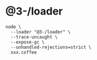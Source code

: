 [‼️]: ✏️README.mdt

# @3-/loader

```
node \
  --loader "@3-/loader" \
  --trace-uncaught \
  --expose-gc \
  --unhandled-rejections=strict \
  xxx.coffee
```
